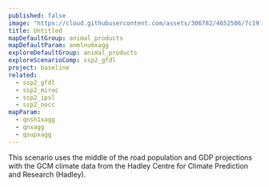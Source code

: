 ```yaml
---
published: false
image: "https://cloud.githubusercontent.com/assets/306782/4652506/7c191516-54a5-11e4-8b51-5e9a8c363c4b.png"
title: Untitled
mapDefaultGroup: animal_products
mapDefaultParam: anmlnumxagg
exploreDefaultGroup: animal_products
exploreScenarioComp: ssp2_gfdl
project: baseline
related: 
  - ssp2_gfdl
  - ssp2_miroc
  - ssp2_ipsl
  - ssp2_nocc
mapParam: 
  - qnsh1xagg
  - qnxagg
  - qsupxagg
---
```


This scenario uses the middle of the road population and GDP projections with the GCM climate data from the Hadley Centre for Climate Prediction and Research (Hadley).